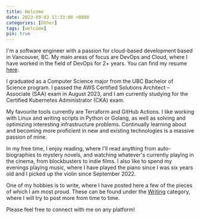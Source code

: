 ```yaml
---
title: Welcome
date: 2023-09-03 11:33:00 +0800
categories: [Other]
tags: [welcome]
pin: true
---
```


I'm a software engineer with a passion for cloud-based development based in Vancouver, BC. My main areas of focus are DevOps and Cloud, where I have worked in the field of DevOps for 2+ years. You can find my resume [here](/about).

I graduated as a Computer Science major from the UBC Bachelor of Science program. I passed the AWS Certified Solutions Architect – Associate (SAA) exam in August 2023, and I am currently studying for the Certified Kubernetes Administrator (CKA) exam.

My favourite tools currently are Terraform and GitHub Actions. I like working with Linux and writing scripts in Python or Golang, as well as solving and optimizing interesting infrastructure problems. Continually learning about and becoming more proficient in new and existing technologies is a massive passion of mine.

In my free time, I enjoy reading, where I'll read anything from auto-biographies to mystery novels, and watching whatever's currently playing in the cinema, from blockbusters to indie films. I also like to spend my evenings playing music, where I have played the piano since I was six years old and I picked up the violin since September 2022.

One of my hobbies is to write, where I have posted here a few of the pieces of which I am most proud. These can be found under the [Writing](/categories/writing/) category, where I will try to post more from time to time.

Please feel free to connect with me on any platform!